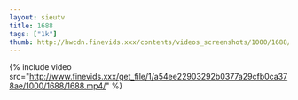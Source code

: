 ```yaml
--- 
layout: sieutv
title: 1688
tags: ["1k"]
thumb: http://hwcdn.finevids.xxx/contents/videos_screenshots/1000/1688/preview.mp4.jpg
---
```

{% include video src="http://www.finevids.xxx/get_file/1/a54ee22903292b0377a29cfb0ca378ae/1000/1688/1688.mp4/" %} 
